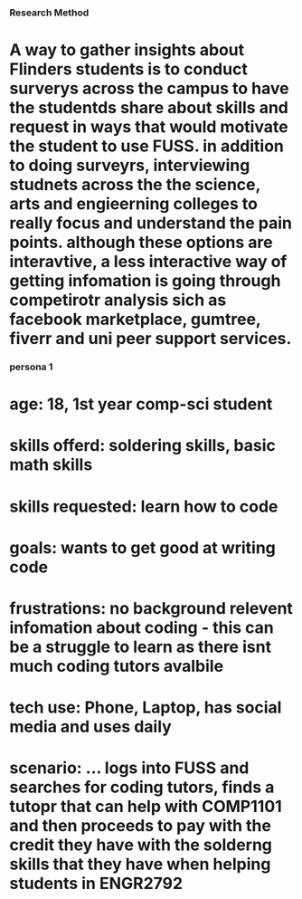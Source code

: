 ### Research Method 
# A way to gather insights about Flinders students is to conduct surverys across the campus to have the studentds share about skills and request in ways that would motivate the student to use FUSS. in addition to doing surveyrs, interviewing studnets across the the science, arts and engieerning colleges to really focus and understand the pain points. although these options are interavtive, a less interactive way of getting infomation is going through competirotr analysis sich as facebook marketplace, gumtree, fiverr and uni peer support services.

### persona 1 
# age: 18, 1st year comp-sci student 
# skills offerd: soldering skills, basic math skills
# skills requested: learn how to code
# goals: wants to get good at writing code
# frustrations: no background relevent infomation about coding - this can be a struggle to learn as there isnt much coding tutors avalbile
# tech use: Phone, Laptop, has social media and uses daily
# scenario: ... logs into FUSS and searches for coding tutors, finds a tutopr that can help with COMP1101 and then proceeds to pay with the credit they have with the solderng skills that they have when helping students in ENGR2792


